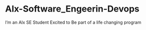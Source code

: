 # Alx-Software_Engeerin-Devops
I’m an Alx SE Student Excited to Be part of a life changing program 
